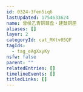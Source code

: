 ```yaml
---
id: 0324-3fen5iq6
lastUpdated: 1754633624
name: 曾侯乙青铜尊盘・建鼓铜座
aliases: []
layer: 2
categoryId: cat_MXtv05QF
tagIds:
  - tag_eAgXxyKy
nsfw: false
parent: ""
relatedEntries: []
timelineEvents: []
titledLinks: []
---
```


